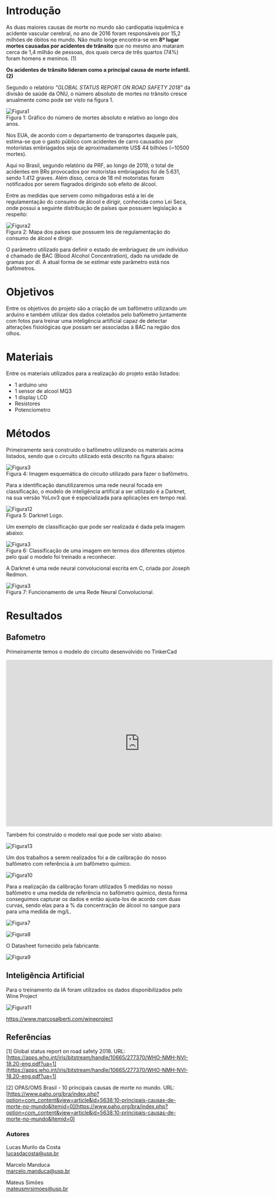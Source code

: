 # Introdução

As duas maiores causas de morte no mundo são cardiopatia isquêmica e acidente vascular cerebral, no ano de 2016 foram responsáveis por 15,2 milhões de óbitos no mundo. Não muito longe encontra-se em **8º lugar mortes causadas por acidentes de trânsito** que no mesmo ano mataram cerca de 1,4 milhão de pessoas, dos quais cerca de três quartos (74%) foram homens e meninos. (1) 


**Os acidentes de trânsito lideram como a principal causa de morte infantil. (2)**


Segundo o relatório _"GLOBAL STATUS REPORT ON ROAD SAFETY 2018"_ da divisão de saúde da ONU, o número absoluto de mortes no trânsito cresce anualmente como pode ser visto na figura 1. 

![Figura1](https://raw.githubusercontent.com/lcscosta/BACEyeD/master/docs/images/fig1.png)<br />
Figura 1: Gráfico do número de mortes absoluto e relativo ao longo dos anos.

Nos EUA, de acordo com o departamento de transportes daquele país, estima-se que o gasto público com acidentes de carro causados por motoristas embriagados seja de aproximadamente US$ 44 bilhões (~10500 mortes).

Aqui no Brasil, segundo relatório da PRF, ao longo de 2019, o total de acidentes em BRs provocados por motoristas embriagados foi de 5.631, sendo 1.412 graves. Além disso, cerca de 18 mil motoristas foram notificados por serem flagrados dirigindo sob efeito de álcool.

Entre as medidas que servem como mitigadoras está a lei de regulamentação do consumo de álcool e dirigir, conhecida como Lei Seca, onde possui a seguinte distribuição de países que possuem legislação a respeito:

![Figura2](https://raw.githubusercontent.com/lcscosta/BACEyeD/master/docs/images/fig2.png)<br />
Figura 2: Mapa dos países que possuem leis de regulamentação do consumo de álcool e dirigir.

O parâmetro utilizado para definir o estado de embriaguez de um indivíduo é chamado de BAC (Blood Alcohol Concentration), dado na unidade de gramas por dl. A atual forma de se estimar este parâmetro está nos bafômetros.



# Objetivos

Entre os objetivos do projeto são a criação de um bafômetro utilizando um arduíno e também utilizar dos dados coletados pelo bafômetro juntamente com fotos para treinar uma inteligência artificial capaz de detectar alterações fisiológicas que possam ser associadas à BAC na região dos olhos.

# Materiais

Entre os materiais utilizados para a realização do projeto estão listados:

- 1 arduino uno
- 1 sensor de alcool MQ3
- 1 display LCD
- Resistores
- Potenciometro

# Métodos

Primeiramente será construído o bafômetro utilizando os materiais acima listados, sendo que o circuito utilizado está descrito na figura abaixo:

![Figura3](https://raw.githubusercontent.com/lcscosta/BACEyeD/master/docs/images/fig3.jpeg)<br />
Figura 4: Imagem esquemática do circuito utilizado para fazer o bafômetro.

Para a identificação danutilizaremos uma rede neural focada em classificação, o modelo de inteligência artifical a ser utilizado é a Darknet, na sua versão YoLov3 que é especializada para aplicações em tempo real.

![Figura12](https://raw.githubusercontent.com/lcscosta/BACEyeD/master/docs/images/fig12.png)<br />
Figura 5: Darknet Logo.

Um exemplo de classificação que pode ser realizada é dada pela imagem abaixo:

![Figura3](https://raw.githubusercontent.com/lcscosta/BACEyeD/master/docs/images/fig6.png)<br />
Figura 6: Classificação de uma imagem em termos dos diferentes objetos pelo qual o modelo foi treinado a reconhecer.

A Darknet é uma rede neural convolucional escrita em C, criada por Joseph Redmon. 

![Figura3](https://miro.medium.com/max/1000/1*vkQ0hXDaQv57sALXAJquxA.jpeg)<br />
Figura 7: Funcionamento de uma Rede Neural Convolucional.


# Resultados 

## Bafometro

Primeiramente temos o modelo do circuito desenvolvido no TinkerCad

<iframe width="725" height="453" src="https://www.tinkercad.com/embed/kJEHffWGBYv?editbtn=1" frameborder="0" marginwidth="0" marginheight="0" scrolling="no"></iframe>

Também foi construído o modelo real que pode ser visto abaixo:

![Figura13](https://raw.githubusercontent.com/lcscosta/BACEyeD/master/docs/images/fig13.jpeg)<br />

Um dos trabalhos a serem realizados foi a de calibração do nosso bafômetro com referência à um bafômetro químico.

![Figura10](https://raw.githubusercontent.com/lcscosta/BACEyeD/master/docs/images/fig10.jpg)<br />

Para a realização da calibração foram utilizados 5 medidas no nosso bafômetro e uma medida de referência no bafômetro químico, desta forma conseguimos capturar os dados e então ajusta-los de acordo com duas curvas, sendo elas para a % da concentração de álcool no sangue para para uma medida de mg/L.

![Figura7](https://raw.githubusercontent.com/lcscosta/BACEyeD/master/docs/images/fig7.jpeg)<br />

![Figura8](https://raw.githubusercontent.com/lcscosta/BACEyeD/master/docs/images/fig8.jpeg)<br />

O Datasheet fornecido pela fabricante.

![Figura9](https://raw.githubusercontent.com/lcscosta/BACEyeD/master/docs/images/fig9.jpeg)<br />

## Inteligência Artificial

Para o treinamento da IA foram utilizados os dados disponibilizados pelo Wine Project

![Figura11](https://raw.githubusercontent.com/lcscosta/BACEyeD/master/docs/images/fig11.jpg)<br />

https://www.marcosalberti.com/wineproject

## Referências 

[1] Global status report on road safety 2018. URL: [https://apps.who.int/iris/bitstream/handle/10665/277370/WHO-NMH-NVI-18.20-eng.pdf?ua=1](https://apps.who.int/iris/bitstream/handle/10665/277370/WHO-NMH-NVI-18.20-eng.pdf?ua=1)

[2] OPAS/OMS Brasil - 10 principais causas de morte no mundo. URL: [https://www.paho.org/bra/index.php?option=com_content&view=article&id=5638:10-principais-causas-de-morte-no-mundo&Itemid=0](https://www.paho.org/bra/index.php?option=com_content&view=article&id=5638:10-principais-causas-de-morte-no-mundo&Itemid=0)

### Autores

Lucas Murilo da Costa<br />
[lucasdacosta@usp.br](mailto:lucasdacosta@usp.br)

Marcelo Manduca<br />
[marcelo.manduca@usp.br](mailto:marcelo.manduca@usp.br)

Mateus Simões<br />
[mateusmrsimoes@usp.br](mailto:mateusmrsimoes@usp.br)
